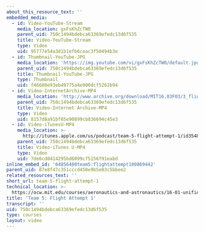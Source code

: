 ```yaml
---
about_this_resource_text: ''
embedded_media:
  - id: Video-YouTube-Stream
    media_location: gxFsKhZcTW0
    parent_uid: 750c1494bdebca63369efedc13d6f535
    title: Video-YouTube-Stream
    type: Video
    uid: 95777e54a3d1b1efb6ceac3f50494b3e
  - id: Thumbnail-YouTube-JPG
    media_location: 'https://img.youtube.com/vi/gxFsKhZcTW0/default.jpg'
    parent_uid: 750c1494bdebca63369efedc13d6f535
    title: Thumbnail-YouTube-JPG
    type: Thumbnail
    uid: f46680e93eb49775a4e900dcf5262b94
  - id: Video-InternetArchive-MP4
    media_location: 'http://www.archive.org/download/MIT16.03F03/3_flight_1-220k.mp4'
    parent_uid: 750c1494bdebca63369efedc13d6f535
    title: Video-Internet Archive-MP4
    type: Video
    uid: 8157d8a91bf85e90899cb836694c45e3
  - id: Video-iTunesU-MP4
    media_location: >-
      http://itunes.apple.com/us/podcast/team-5-flight-attempt-1/id354868963?i=80690309
    parent_uid: 750c1494bdebca63369efedc13d6f535
    title: Video-iTunes U-MP4
    type: Video
    uid: 7de6cd8414295bd6099cf5156f91eabd
inline_embed_id: '64856480team5:flightattempt180869442'
parent_uid: 87e8f47c351cccd450e9b5e03c5bbee2
related_resources_text: ''
short_url: team-5-flight-attempt-1
technical_location: >-
  https://ocw.mit.edu/courses/aeronautics-and-astronautics/16-01-unified-engineering-i-ii-iii-iv-fall-2005-spring-2006/systems-labs-04/team-5-flight-attempt-1
title: 'Team 5: Flight Attempt 1'
transcript: ''
uid: 750c1494bdebca63369efedc13d6f535
type: courses
layout: video
---
```

